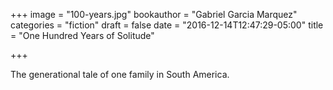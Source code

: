 +++
image = "100-years.jpg"
bookauthor = "Gabriel Garcia Marquez"
categories = "fiction"
draft = false
date = "2016-12-14T12:47:29-05:00"
title = "One Hundred Years of Solitude"

+++

The generational tale of one family in South America.

